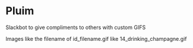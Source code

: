 # Pluim
Slackbot to give compliments to others with custom GIFS

Images like the filename of id_filename.gif like 14_drinking_champagne.gif
